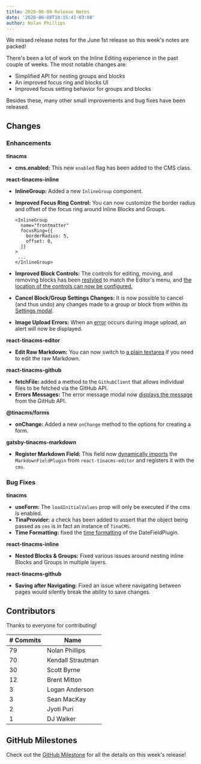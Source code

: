```yaml
---
title: 2020-06-08 Release Notes
date: '2020-06-08T10:15:41-03:00'
author: Nolan Phillips
---
```

We missed release notes for the June 1st release so this week's notes are packed!

There's been a lot of work on the Inline Editing experience in the past couple of weeks. The most notable changes are:

* Simplified API for nesting groups and blocks
* An improved focus ring and blocks UI
* Improved focus setting behavior for groups and blocks

Besides these, many other small improvements and bug fixes have been released.

## Changes

### Enhancements

**tinacms**

* **cms.enabled:** This new `enabled` flag has been added to the CMS class.

**react-tinacms-inline**

* **InlineGroup:** Added a new `InlineGroup` component.
* **Improved Focus Ring Control:** You can now customize the border radius and offset of the focus ring around Inline Blocks and Groups.

  ```tsx
  <InlineGroup
    name="frontmatter"
    focusRing={{
      borderRadius: 5,
      offset: 0,
    }}
  >
   ...
  </InlineGroup> 
  ```
* **Improved Block Controls:** The controls for editing, moving, and removing blocks has been [restyled](https://github.com/tinacms/tinacms/pull/1203) to match the Editor's menu, and [the location of the controls can now be configured.](https://github.com/tinacms/tinacms/pull/1210)
* **Cancel Block/Group Settings Changes:** It is now possible to cancel (and thus undo) any changes made to a group or block from within its [Settings modal](https://github.com/tinacms/tinacms/pull/1204).
* **Image Upload Errors:** When an [error](https://github.com/tinacms/tinacms/pull/1173) occurs during image upload, an alert will now be displayed.

**react-tinacms-editor**

* **Edit Raw Markdown:** You can now switch to [a plain textarea](https://github.com/tinacms/tinacms/issues/626) if you need to edit the raw Markdown.

**react-tinacms-github**

* **fetchFile:** added a method to the `GithubClient` that allows individual files to be fetched via the GitHub API.
* **Errors Messages:** The error message modal now [displays the message](https://github.com/tinacms/tinacms/pull/1183) from the GitHub API.

**@tinacms/forms**

* **onChange:** Added a new `onChange` method to the options for creating a form.

**gatsby-tinacms-markdown**

* **Register Markdown Field:** This field now [dynamically imports](https://github.com/tinacms/tinacms/pull/1175) the `MarkdownFieldPlugin` from `react-tinacms-editor` and registers it with the `cms`.

### Bug Fixes

**tinacms**

* **useForm:** The `loadInitialValues` prop will only be executed if the cms is enabled.
* **TinaProvider:** a check has been added to assert that the object being passed as `cms` is in fact an instance of `TinaCMS`.
* **Time Formatting:** fixed the [time formatting](https://github.com/tinacms/tinacms/pull/1150) of the DateFieldPlugin.

**react-tinacms-inline**

* **Nested Blocks & Groups:** Fixed various issues around nesting inline Blocks and Groups in multiple layers.

**react-tinacms-github**

* **Saving after Navigating:** Fixed an issue where navigating between pages would silently break the ability to save changes.

## Contributors

Thanks to everyone for contributing!

| # Commits | Name |
| --- | --- |
| 79 | Nolan Phillips |
| 70 | Kendall Strautman |
| 30 | Scott Byrne |
| 12 | Brent Mitton |
| 3 | Logan Anderson |
| 3 | Sean MacKay |
| 2 | Jyoti Puri |
| 1 | DJ Walker |

## GitHub Milestones

Check out the [GitHub Milestone](https://github.com/tinacms/tinacms/milestone/26?closed=1) for all the details on this week's release!